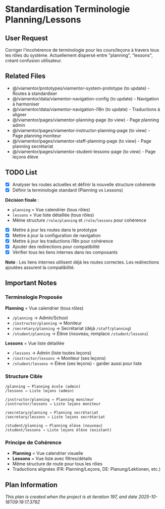 # Standardisation Terminologie Planning/Lessons

## User Request
Corriger l'incohérence de terminologie pour les cours/leçons à travers tous les rôles du système. Actuellement dispersé entre "planning", "lessons", créant confusion utilisateur.

## Related Files
- @/viamentor/prototypes/viamentor-system-prototype (to update) - Routes à standardiser
- @/viamentor/data/viamentor-navigation-config (to update) - Navigation à harmoniser
- @/viamentor/data/viamentor-navigation-i18n (to update) - Traductions à aligner
- @/viamentor/pages/viamentor-planning-page (to view) - Page planning admin
- @/viamentor/pages/viamentor-instructor-planning-page (to view) - Page planning moniteur
- @/viamentor/pages/viamentor-staff-planning-page (to view) - Page planning secrétariat
- @/viamentor/pages/viamentor-student-lessons-page (to view) - Page leçons élève

## TODO List
- [x] Analyser les routes actuelles et définir la nouvelle structure cohérente
- [x] Définir la terminologie standard (Planning vs Lessons)

**Décision finale** :
- `planning` = Vue calendrier (tous rôles)
- `lessons` = Vue liste détaillée (tous rôles)
- Même structure `/role/planning` et `/role/lessons` pour cohérence
- [x] Mettre à jour les routes dans le prototype
- [x] Mettre à jour la configuration de navigation
- [x] Mettre à jour les traductions i18n pour cohérence
- [x] Ajouter des redirections pour compatibilité
- [x] Vérifier tous les liens internes dans les composants

**Note** : Les liens internes utilisent déjà les routes correctes. Les redirections ajoutées assurent la compatibilité.

## Important Notes

### Terminologie Proposée
**Planning** = Vue calendrier (tous rôles)
- `/planning` → Admin/School
- `/instructor/planning` → Moniteur  
- `/secretary/planning` → Secrétariat (déjà `/staff/planning`)
- `/student/planning` → Élève (nouveau, remplace `/student/lessons`)

**Lessons** = Vue liste détaillée
- `/lessons` → Admin (liste toutes leçons)
- `/instructor/lessons` → Moniteur (ses leçons)
- `/student/lessons` → Élève (ses leçons) - garder aussi pour liste

### Structure Cible
```
/planning → Planning école (admin)
/lessons → Liste leçons (admin)

/instructor/planning → Planning moniteur
/instructor/lessons → Liste leçons moniteur

/secretary/planning → Planning secrétariat
/secretary/lessons → Liste leçons secrétariat

/student/planning → Planning élève (nouveau)
/student/lessons → Liste leçons élève (existant)
```

### Principe de Cohérence
- **Planning** = Vue calendrier visuelle
- **Lessons** = Vue liste avec filtres/détails
- Même structure de route pour tous les rôles
- Traductions alignées (FR: Planning/Leçons, DE: Planung/Lektionen, etc.)

  
## Plan Information
*This plan is created when the project is at iteration 197, and date 2025-10-18T09:19:17.379Z*
